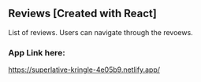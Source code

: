 ## Reviews [Created with React]

List of reviews. Users can navigate through the revoews.

### App Link here:

https://superlative-kringle-4e05b9.netlify.app/
